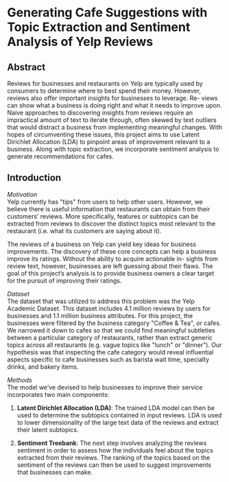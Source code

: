 # Generating Cafe Suggestions with Topic Extraction and Sentiment Analysis of Yelp Reviews

## Abstract
Reviews for businesses and restaurants on Yelp are typically used by consumers to determine where to best spend their money. However, reviews also offer important insights for businesses to leverage. Re- views can show what a business is doing right and what it needs to improve upon. Naive approaches to discovering insights from reviews require an impractical amount of text to iterate through, often skewed by text outliers that would distract a business from implementing meaningful changes. With hopes of circumventing these issues, this project aims to use Latent Dirichlet Allocation (LDA) to pinpoint areas of improvement relevant to a business. Along with topic extraction, we incorporate sentiment analysis to generate recommendations for cafes.

## Introduction
*Motivation*<br>
Yelp currently has "tips" from users to help other users. However, we believe there is useful information that restaurants can obtain from their customers’ reviews. More specifically, features or subtopics can be extracted from reviews to discover the distinct topics most relevant to the restaurant (i.e. what its customers are saying about it).

The reviews of a business on Yelp can yield key ideas for business improvements. The discovery of these core concepts can help a business improve its ratings. Without the ability to acquire actionable in- sights from review text, however, businesses are left guessing about their flaws. The goal of this project’s analysis is to provide business owners a clear target for the pursuit of improving their ratings.

*Dataset*<br>
The dataset that was utilized to address this problem was the Yelp Academic Dataset. This dataset includes 4.1 million reviews by users for businesses and 1.1 million business attributes. For this project, the businesses were filtered by the business category "Coffee & Tea", or cafes. We narrowed it down to cafes so that we could find meaningful subtleties between a particular category of restaurants, rather than extract generic topics across all restaurants (e.g. vague topics like "lunch" or "dinner"). Our hypothesis was that inspecting the cafe category would reveal influential aspects specific to cafe businesses such as barista wait time, specialty drinks, and bakery items.

*Methods*<br>
The model we’ve devised to help businesses to improve their service incorporates two main components:
1. **Latent Dirichlet Allocation (LDA)**: The trained LDA model can then be used to determine the subtopics contained in input reviews. LDA is used to lower dimensionality of the large text data of the reviews and extract their latent subtopics.

2. **Sentiment Treebank**: The next step involves analyzing the reviews sentiment in order to assess how the individuals feel about the topics extracted from their reviews. The ranking of the topics based on the sentiment of the reviews can then be used to suggest improvements that businesses can make.

